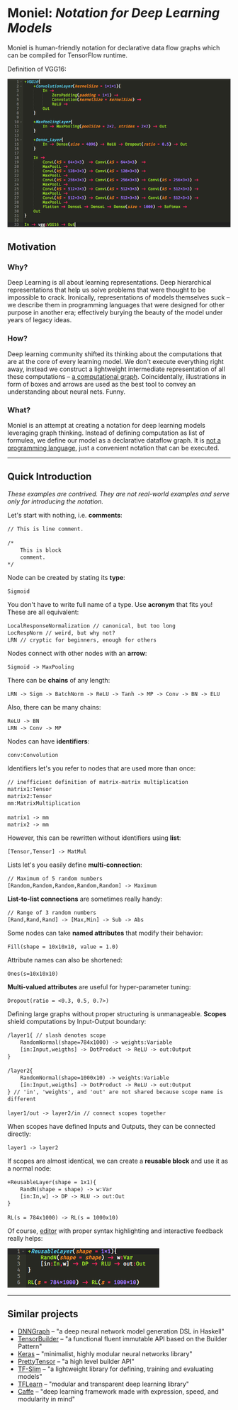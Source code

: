 # Moniel: *Notation for Deep Learning Models*
Moniel is human-friendly notation for declarative data flow graphs which can be compiled for TensorFlow runtime.

Definition of VGG16:

![VGG16 written in Moniel](docs/images/VGG16.png)
## Motivation
### Why?
Deep Learning is all about learning representations. Deep hierarchical representations that help us solve problems that were thought to be impossible to crack. Ironically, representations of models themselves suck – we describe them in programming languages that were designed for other purpose in another era; effectively burying the beauty of the model under years of legacy ideas.
### How?
Deep learning community shifted its thinking about the computations that are at the core of every learning model. We don't execute everything right away, instead we construct a lightweight intermediate representation of all these computations – [a computational graph](https://colah.github.io/posts/2015-08-Backprop/). Coincidentally, illustrations in form of boxes and arrows are used as the best tool to convey an understanding about neural nets. Funny.
### What?
Moniel is an attempt at creating a notation for deep learning models leveraging graph thinking. Instead of defining computation as list of formulea, we define our model as a declarative dataflow graph. It is [not a programming language](https://twitter.com/karpathy/status/469958608260579328), just a convenient notation that can be executed.

----------

## Quick Introduction
*These examples are contrived. They are not real-world examples and serve only for introducing the notation.*

Let's start with nothing, i.e. **comments**:
```
// This is line comment.

/*
	This is block
	comment.
*/
```
Node can be created by stating its **type**:
```
Sigmoid
```
You don't have to write full name of a type. Use **acronym** that fits you! These are all equivalent:
```
LocalResponseNormalization // canonical, but too long
LocRespNorm // weird, but why not?
LRN // cryptic for beginners, enough for others
```
Nodes connect with other nodes with an **arrow**:
```
Sigmoid -> MaxPooling
```
There can be **chains** of any length:
```
LRN -> Sigm -> BatchNorm -> ReLU -> Tanh -> MP -> Conv -> BN -> ELU
```
Also, there can be many chains:
```
ReLU -> BN
LRN -> Conv -> MP
```
Nodes can have **identifiers**:
```
conv:Convolution
```
Identifiers let's you refer to nodes that are used more than once:
```
// inefficient definition of matrix-matrix multiplication
matrix1:Tensor
matrix2:Tensor
mm:MatrixMultiplication

matrix1 -> mm
matrix2 -> mm
```
However, this can be rewritten without identifiers using **list**:
```
[Tensor,Tensor] -> MatMul
```
Lists let's you easily define **multi-connection**:
```
// Maximum of 5 random numbers
[Random,Random,Random,Random,Random] -> Maximum
```
**List-to-list connections** are sometimes really handy:
```
// Range of 3 random numbers
[Rand,Rand,Rand] -> [Max,Min] -> Sub -> Abs
```
Some nodes can take **named attributes** that modify their behavior:
```
Fill(shape = 10x10x10, value = 1.0)
```
Attribute names can also be shortened:
```
Ones(s=10x10x10)
```
**Multi-valued attributes** are useful for hyper-parameter tuning:
```
Dropout(ratio = <0.3, 0.5, 0.7>)
```
Defining large graphs without proper structuring is unmanageable. **Scopes** shield computations by Input-Output boundary:
```
/layer1{ // slash denotes scope
	RandomNormal(shape=784x1000) -> weights:Variable
	[in:Input,weigths] -> DotProduct -> ReLU -> out:Output
}

/layer2{
	RandomNormal(shape=1000x10) -> weights:Variable
	[in:Input,weigths] -> DotProduct -> ReLU -> out:Output
} // 'in', 'weights', and 'out' are not shared because scope name is different

layer1/out -> layer2/in // connect scopes together
```
When scopes have defined Inputs and Outputs, they can be connected directly:
```
layer1 -> layer2
```
If scopes are almost identical, we can create a **reusable block** and use it as a normal node:
```
+ReusableLayer(shape = 1x1){
	RandN(shape = shape) -> w:Var
	[in:In,w] -> DP -> RLU -> out:Out
}

RL(s = 784x1000) -> RL(s = 1000x10)
```
Of course, [editor](https://www.youtube.com/watch?v=zVZqHHNQ50c) with proper syntax highlighting and interactive feedback really helps:

![Syntax highlightning helps](docs/images/ReusableLayer.png)

----------

## Similar projects
- [DNNGraph](https://github.com/ajtulloch/dnngraph) – "a deep neural network model generation DSL in Haskell"
- [TensorBuilder](https://cgarciae.github.io/tensorbuilder/) – "a functional fluent immutable API based on the Builder Pattern"
- [Keras](https://keras.io/) – "minimalist, highly modular neural networks library"
- [PrettyTensor](https://github.com/google/prettytensor) – "a high level builder API"
- [TF-Slim](https://github.com/tensorflow/models/blob/master/inception/inception/slim/README.md) – "a lightweight library for defining, training and evaluating models"
- [TFLearn](http://tflearn.org/) – "modular and transparent deep learning library"
- [Caffe](https://github.com/BVLC/caffe) – "deep learning framework made with expression, speed, and modularity in mind"
